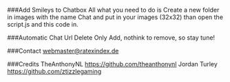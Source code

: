 ###Add Smileys to Chatbox
All what you need to do is Create a new folder in images with the name Chat and put in your images (32x32) than open the script.js and this code in.


###Automatic Chat Url Delete
Only Add, nothink to remove, so stay tune!







###Contact
webmaster@ratexindex.de

###Credits
TheAnthonyNL https://github.com/theanthonynl
Jordan Turley https://github.com/ztizzlegaming